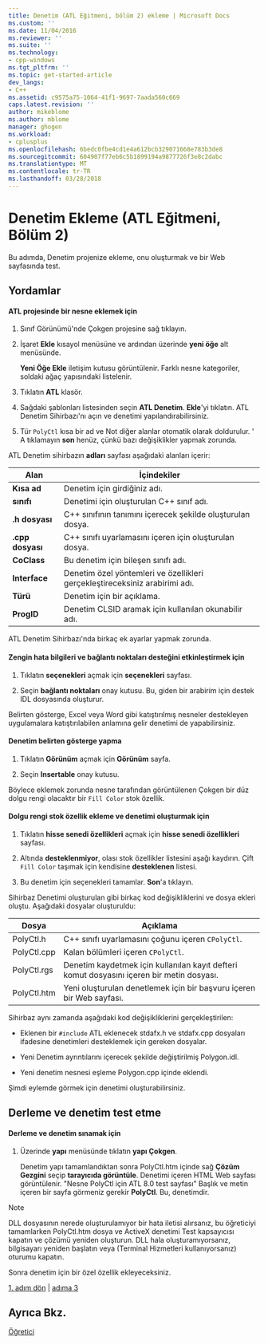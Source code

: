 ```yaml
---
title: Denetim (ATL Eğitmeni, bölüm 2) ekleme | Microsoft Docs
ms.custom: ''
ms.date: 11/04/2016
ms.reviewer: ''
ms.suite: ''
ms.technology:
- cpp-windows
ms.tgt_pltfrm: ''
ms.topic: get-started-article
dev_langs:
- C++
ms.assetid: c9575a75-1064-41f1-9697-7aada560c669
caps.latest.revision: ''
author: mikeblome
ms.author: mblome
manager: ghogen
ms.workload:
- cplusplus
ms.openlocfilehash: 6bedc0fbe4cd1e4a612bcb329071668e783b3de8
ms.sourcegitcommit: 604907f77eb6c5b1899194a9877726f3e8c2dabc
ms.translationtype: MT
ms.contentlocale: tr-TR
ms.lasthandoff: 03/28/2018
---
```

# <a name="adding-a-control-atl-tutorial-part-2"></a>Denetim Ekleme (ATL Eğitmeni, Bölüm 2)
Bu adımda, Denetim projenize ekleme, onu oluşturmak ve bir Web sayfasında test.  
  
## <a name="procedures"></a>Yordamlar  
  
#### <a name="to-add-an-object-to-an-atl-project"></a>ATL projesinde bir nesne eklemek için  
  
1.  Sınıf Görünümü'nde Çokgen projesine sağ tıklayın.  
  
2.  İşaret **Ekle** kısayol menüsüne ve ardından üzerinde **yeni öğe** alt menüsünde.  
  
     **Yeni Öğe Ekle** iletişim kutusu görüntülenir. Farklı nesne kategoriler, soldaki ağaç yapısındaki listelenir.  
  
3.  Tıklatın **ATL** klasör.  
  
4.  Sağdaki şablonları listesinden seçin **ATL Denetim**. **Ekle**'yi tıklatın. ATL Denetim Sihirbazı'nı açın ve denetimi yapılandırabilirsiniz.  
  
5.  Tür `PolyCtl` kısa bir ad ve Not diğer alanlar otomatik olarak doldurulur. ' A tıklamayın **son** henüz, çünkü bazı değişiklikler yapmak zorunda.  
  
 ATL Denetim sihirbazın **adları** sayfası aşağıdaki alanları içerir:  
  
|Alan|İçindekiler|  
|-----------|--------------|  
|**Kısa ad**|Denetim için girdiğiniz adı.|  
|**sınıfı**|Denetimi için oluşturulan C++ sınıf adı.|  
|**.h dosyası**|C++ sınıfının tanımını içerecek şekilde oluşturulan dosya.|  
|**.cpp dosyası**|C++ sınıfı uyarlamasını içeren için oluşturulan dosya.|  
|**CoClass**|Bu denetim için bileşen sınıfı adı.|  
|**Interface**|Denetim özel yöntemleri ve özellikleri gerçekleştireceksiniz arabirimi adı.|  
|**Türü**|Denetim için bir açıklama.|  
|**ProgID**|Denetim CLSID aramak için kullanılan okunabilir adı.|  
  
 ATL Denetim Sihirbazı'nda birkaç ek ayarlar yapmak zorunda.  
  
#### <a name="to-enable-support-for-rich-error-information-and-connection-points"></a>Zengin hata bilgileri ve bağlantı noktaları desteğini etkinleştirmek için  
  
1.  Tıklatın **seçenekleri** açmak için **seçenekleri** sayfası.  
  
2.  Seçin **bağlantı noktaları** onay kutusu. Bu, giden bir arabirim için destek IDL dosyasında oluşturur.  
  
 Belirten gösterge, Excel veya Word gibi katıştırılmış nesneler destekleyen uygulamalara katıştırılabilen anlamına gelir denetimi de yapabilirsiniz.  
  
#### <a name="to-make-the-control-insertable"></a>Denetim belirten gösterge yapma  
  
1.  Tıklatın **Görünüm** açmak için **Görünüm** sayfa.  
  
2.  Seçin **Insertable** onay kutusu.  
  
 Böylece eklemek zorunda nesne tarafından görüntülenen Çokgen bir düz dolgu rengi olacaktır bir `Fill Color` stok özellik.  
  
#### <a name="to-add-a-fill-color-stock-property-and-create-the-control"></a>Dolgu rengi stok özellik ekleme ve denetimi oluşturmak için  
  
1.  Tıklatın **hisse senedi özellikleri** açmak için **hisse senedi özellikleri** sayfası.  
  
2.  Altında **desteklenmiyor**, olası stok özellikler listesini aşağı kaydırın. Çift `Fill Color` taşımak için kendisine **desteklenen** listesi.  
  
3.  Bu denetim için seçenekleri tamamlar. **Son**'a tıklayın.  
  
 Sihirbaz Denetimi oluşturulan gibi birkaç kod değişikliklerini ve dosya ekleri oluştu. Aşağıdaki dosyalar oluşturuldu:  
  
|Dosya|Açıklama|  
|----------|-----------------|  
|PolyCtl.h|C++ sınıfı uyarlamasını çoğunu içeren `CPolyCtl`.|  
|PolyCtl.cpp|Kalan bölümleri içeren `CPolyCtl`.|  
|PolyCtl.rgs|Denetim kaydetmek için kullanılan kayıt defteri komut dosyasını içeren bir metin dosyası.|  
|PolyCtl.htm|Yeni oluşturulan denetlemek için bir başvuru içeren bir Web sayfası.|  
  
 Sihirbaz aynı zamanda aşağıdaki kod değişikliklerini gerçekleştirilen:  
  
-   Eklenen bir `#include` ATL eklenecek stdafx.h ve stdafx.cpp dosyaları ifadesine denetimleri desteklemek için gereken dosyalar.  
  
-   Yeni Denetim ayrıntılarını içerecek şekilde değiştirilmiş Polygon.idl.  
  
-   Yeni denetim nesnesi eşleme Polygon.cpp içinde eklendi.  
  
 Şimdi eylemde görmek için denetimi oluşturabilirsiniz.  
  
## <a name="building-and-testing-the-control"></a>Derleme ve denetim test etme  
  
#### <a name="to-build-and-test-the-control"></a>Derleme ve denetim sınamak için  
  
1.  Üzerinde **yapı** menüsünde tıklatın **yapı Çokgen**.  
  
     Denetim yapı tamamlandıktan sonra PolyCtl.htm içinde sağ **Çözüm Gezgini** seçip **tarayıcıda görüntüle**. Denetimi içeren HTML Web sayfası görüntülenir. "Nesne PolyCtl için ATL 8.0 test sayfası" Başlık ve metin içeren bir sayfa görmeniz gerekir **PolyCtl**. Bu, denetimdir.  
  
> [!NOTE]
>  DLL dosyasının nerede oluşturulamıyor bir hata iletisi alırsanız, bu öğreticiyi tamamlarken PolyCtl.htm dosya ve ActiveX denetimi Test kapsayıcısı kapatın ve çözümü yeniden oluşturun. DLL hala oluşturamıyorsanız, bilgisayarı yeniden başlatın veya (Terminal Hizmetleri kullanıyorsanız) oturumu kapatın.  
  
 Sonra denetim için bir özel özellik ekleyeceksiniz.  
  
 [1. adım dön](../atl/creating-the-project-atl-tutorial-part-1.md) &#124; [adıma 3](../atl/adding-a-property-to-the-control-atl-tutorial-part-3.md)  
  
## <a name="see-also"></a>Ayrıca Bkz.  
 [Öğretici](../atl/active-template-library-atl-tutorial.md)

